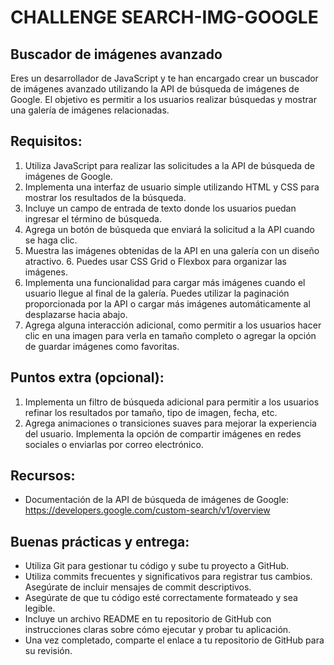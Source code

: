 # CHALLENGE SEARCH-IMG-GOOGLE
## Buscador de imágenes avanzado

Eres un desarrollador de JavaScript y te han encargado crear un buscador de imágenes avanzado utilizando la API de búsqueda de imágenes de Google. El objetivo es permitir a los usuarios realizar búsquedas y mostrar una galería de imágenes relacionadas.

## Requisitos:
1. Utiliza JavaScript para realizar las solicitudes a la API de búsqueda de imágenes de Google.
2. Implementa una interfaz de usuario simple utilizando HTML y CSS para mostrar los resultados de la búsqueda.
3. Incluye un campo de entrada de texto donde los usuarios puedan ingresar el término de búsqueda.
4. Agrega un botón de búsqueda que enviará la solicitud a la API cuando se haga clic.
5. Muestra las imágenes obtenidas de la API en una galería con un diseño atractivo. 6. Puedes usar CSS Grid o Flexbox para organizar las imágenes.
7. Implementa una funcionalidad para cargar más imágenes cuando el usuario llegue al final de la galería. Puedes utilizar la paginación proporcionada por la API o cargar más imágenes automáticamente al desplazarse hacia abajo.
8. Agrega alguna interacción adicional, como permitir a los usuarios hacer clic en una imagen para verla en tamaño completo o agregar la opción de guardar imágenes como favoritas.

## Puntos extra (opcional):
1. Implementa un filtro de búsqueda adicional para permitir a los usuarios refinar los resultados por tamaño, tipo de imagen, fecha, etc.
2. Agrega animaciones o transiciones suaves para mejorar la experiencia del usuario.
Implementa la opción de compartir imágenes en redes sociales o enviarlas por correo electrónico.

## Recursos:
- Documentación de la API de búsqueda de imágenes de Google:    
https://developers.google.com/custom-search/v1/overview

## Buenas prácticas y entrega:
- Utiliza Git para gestionar tu código y sube tu proyecto a GitHub.
- Utiliza commits frecuentes y significativos para registrar tus cambios. Asegúrate de incluir mensajes de commit descriptivos.
- Asegúrate de que tu código esté correctamente formateado y sea legible.
- Incluye un archivo README en tu repositorio de GitHub con instrucciones claras sobre cómo ejecutar y probar tu aplicación.
- Una vez completado, comparte el enlace a tu repositorio de GitHub para su revisión.